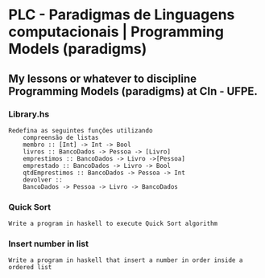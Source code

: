 # PLC - Paradigmas de Linguagens computacionais | Programming Models (paradigms)

## My lessons or whatever to discipline Programming Models (paradigms) at CIn - UFPE.

### Library.hs
    Redefina as seguintes funções utilizando
        compreensão de listas
        membro :: [Int] -> Int -> Bool
        livros :: BancoDados -> Pessoa -> [Livro]
        emprestimos :: BancoDados -> Livro ->[Pessoa]
        emprestado :: BancoDados -> Livro -> Bool
        qtdEmprestimos :: BancoDados -> Pessoa -> Int
        devolver ::
        BancoDados -> Pessoa -> Livro -> BancoDados

### Quick Sort
    Write a program in haskell to execute Quick Sort algorithm 

### Insert number in list
    Write a program in haskell that insert a number in order inside a ordered list